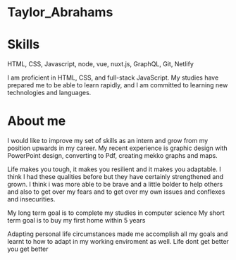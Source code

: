 # Taylor_Abrahams

# Skills
HTML, CSS, Javascript, node, vue, nuxt.js, GraphQL, Git, Netlify

I am proficient in HTML, CSS, and full-stack JavaScript. My studies have prepared me to be able to learn rapidly, and I am committed to learning new technologies and languages.

# About me
I would like to improve my set of skills as an intern and grow from my position upwards in my career.
My recent experience is graphic design with PowerPoint design, converting to Pdf, creating mekko graphs and maps.

Life makes you tough, it makes you resilient and it makes you adaptable. I think I had these qualities before but they have certainly strengthened and grown.
I think i was more able to be brave and a little bolder to help others and also to get over my fears and to get over my own issues and conflexes and insecurities.

My long term goal is to complete my studies in computer science
My short term goal is to buy my first home within 5 years

Adapting personal life circumstances made me accomplish all my goals and learnt to how to adapt in my working enviroment as well.
Life dont get better you get better
